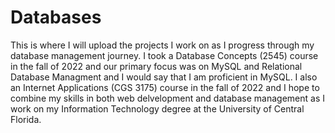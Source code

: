 # Databases
This is where I will upload the projects I work on as I progress through my database management journey. I took a Database Concepts (2545) course in the fall of 2022 and our primary focus was on MySQL and Relational Database Managment and I would say that I am proficient in MySQL. I also an Internet Applications (CGS 3175) course in the fall of 2022 and I hope to combine my skills in both web delvelopment and database management as I work on my Information Technology degree at the University of Central Florida.
